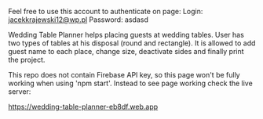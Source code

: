 Feel free to use this account to authenticate on page:
Login: jacekkrajewski12@wp.pl 
Password: asdasd

Wedding Table Planner helps placing guests at wedding tables. User has two types of tables at his disposal (round and rectangle). It is allowed to add guest name to each place, change size, deactivate sides and finally print the project.

This repo does not contain Firebase API key, so this page won't be fully working when using 'npm start'. Instead to see page working check the live server:

https://wedding-table-planner-eb8df.web.app
